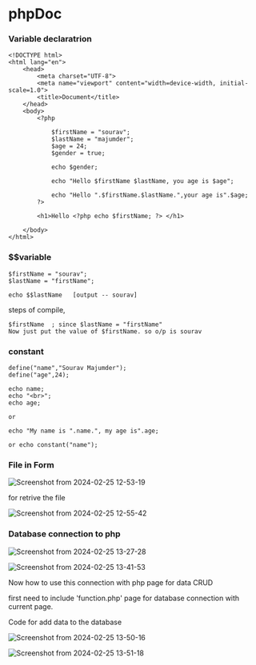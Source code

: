 # phpDoc

### Variable declaratrion

    <!DOCTYPE html>
    <html lang="en">
        <head>
            <meta charset="UTF-8">
            <meta name="viewport" content="width=device-width, initial-scale=1.0">
            <title>Document</title>
        </head>
        <body>
            <?php

                $firstName = "sourav";
                $lastName = "majumder";
                $age = 24;
                $gender = true;

                echo $gender;

                echo "Hello $firstName $lastName, you age is $age";

                echo "Hello ".$firstName.$lastName.",your age is".$age;
            ?>

            <h1>Hello <?php echo $firstName; ?> </h1>

        </body>
    </html>

### $$variable

    $firstName = "sourav";
    $lastName = "firstName";

    echo $$lastName   [output -- sourav]

steps of compile,

    $firstName  ; since $lastName = "firstName"
    Now just put the value of $firstName. so o/p is sourav

### constant

    define("name","Sourav Majumder");
    define("age",24);

    echo name;
    echo "<br>";
    echo age;

    or

    echo "My name is ".name.", my age is".age;

    or echo constant("name");

### File in Form

![Screenshot from 2024-02-25 12-53-19](https://github.com/s0urav6529/phpDoc/assets/96060029/59eb630c-10e6-4821-b44c-d828b7c95b5d)

for retrive the file

![Screenshot from 2024-02-25 12-55-42](https://github.com/s0urav6529/phpDoc/assets/96060029/868f519a-9eb1-4a35-bb0a-d01efe9946bc)

### Database connection to php

![Screenshot from 2024-02-25 13-27-28](https://github.com/s0urav6529/phpDoc/assets/96060029/7a002f2c-2ce0-45fb-b41b-c5632b18b2cd)

![Screenshot from 2024-02-25 13-41-53](https://github.com/s0urav6529/phpDoc/assets/96060029/3b94f9bf-9b95-4b70-a463-d5b427be0916)

Now how to use this connection with php page for data CRUD

first need to include 'function.php' page for database connection with current page.

Code for add data to the database

![Screenshot from 2024-02-25 13-50-16](https://github.com/s0urav6529/phpDoc/assets/96060029/9a2bbcaa-3dec-4fa7-804f-23c5817e140c)

![Screenshot from 2024-02-25 13-51-18](https://github.com/s0urav6529/phpDoc/assets/96060029/1b892f61-b705-46bb-b132-af282d0eb44e)
